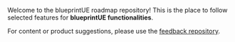 Welcome to the blueprintUE roadmap repository! This is the place to follow selected features for **blueprintUE functionalities**.

For content or product suggestions, please use the [feedback repository](https://github.com/blueprintue/feedback).